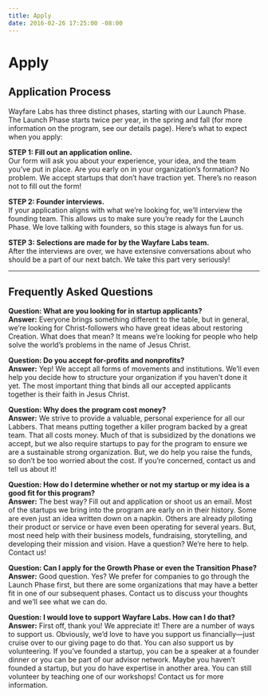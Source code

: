 ```yaml
---
title: Apply
date: 2016-02-26 17:25:00 -08:00
---
```


# Apply

## Application Process

Wayfare Labs has three distinct phases, starting with our Launch Phase. The Launch Phase starts twice per year, in the spring and fall (for more information on the program, see our details page). Here’s what to expect when you apply:

**STEP 1: Fill out an application online.**  
Our form will ask you about your experience, your idea, and the team you’ve put in place. Are you early on in your organization’s formation? No problem. We accept startups that don’t have traction yet. There’s no reason not to fill out the form!

**STEP 2: Founder interviews.**  
If your application aligns with what we’re looking for, we’ll interview the founding team. This allows us to make sure you’re ready for the Launch Phase. We love talking with founders, so this stage is always fun for us.

**STEP 3: Selections are made for by the Wayfare Labs team.**  
After the interviews are over, we have extensive conversations about who should be a part of our next batch. We take this part very seriously!

----

## Frequently Asked Questions

**Question: What are you looking for in startup applicants?**  
**Answer:** Everyone brings something different to the table, but in general, we’re looking for Christ-followers who have great ideas about restoring Creation. What does that mean? It means we’re looking for people who help solve the world’s problems in the name of Jesus Christ.

**Question: Do you accept for-profits and nonprofits?**  
**Answer:** Yep! We accept all forms of movements and institutions. We’ll even help you decide how to structure your organization if you haven’t done it yet. The most important thing that binds all our accepted applicants together is their faith in Jesus Christ.

**Question: Why does the program cost money?**  
**Answer:** We strive to provide a valuable, personal experience for all our Labbers. That means putting together a killer program backed by a great team. That all costs money. Much of that is subsidized by the donations we accept, but we also require startups to pay for the program to ensure we are a sustainable strong organization. But, we do help you raise the funds, so don’t be too worried about the cost. If you’re concerned, contact us and tell us about it!

**Question: How do I determine whether or not my startup or my idea is a good fit for this program?**  
**Answer:** The best way? Fill out and application or shoot us an email. Most of the startups we bring into the program are early on in their history. Some are even just an idea written down on a napkin. Others are already piloting their product or service or have even been operating for several years. But, most need help with their business models, fundraising, storytelling, and developing their mission and vision. Have a question? We’re here to help. Contact us!

**Question: Can I apply for the Growth Phase or even the Transition Phase?**
**Answer:** Good question. Yes? We prefer for companies to go through the Launch Phase first, but there are some organizations that may have a better fit in one of our subsequent phases. Contact us to discuss your thoughts and we’ll see what we can do.

**Question: I would love to support Wayfare Labs. How can I do that?**  
**Answer:** First off, thank you! We appreciate it! There are a number of ways to support us. Obviously, we’d love to have you support us financially—just cruise over to our giving page to do that. You can also support us by volunteering. If you’ve founded a startup, you can be a speaker at a founder dinner or you can be part of our advisor network. Maybe you haven’t founded a startup, but you do have expertise in another area. You can still volunteer by teaching one of our workshops! Contact us for more information.